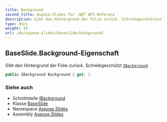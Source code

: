 ```yaml
---
title: Background
second_title: Aspose.Slides für .NET API-Referenz
description: Gibt den Hintergrund der Folie zurück. Schreibgeschütztes IBackgroundaspose.slides/ibackground.
type: docs
weight: 10
url: /de/aspose.slides/baseslide/background/
---
```


## BaseSlide.Background-Eigenschaft

Gibt den Hintergrund der Folie zurück. Schreibgeschützt [`IBackground`](../../ibackground).

```csharp
public IBackground Background { get; }
```

### Siehe auch

* Schnittstelle [IBackground](../../ibackground)
* Klasse [BaseSlide](../../baseslide)
* Namespace [Aspose.Slides](../../baseslide)
* Assembly [Aspose.Slides](../../../)

<!-- DO NOT EDIT: generiert von xmldocmd für Aspose.Slides.dll -->